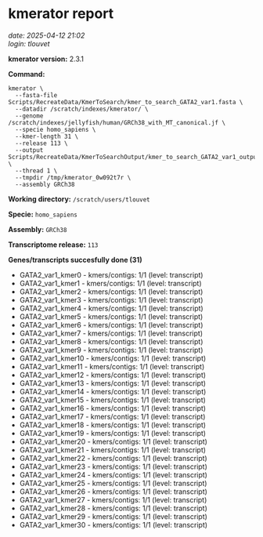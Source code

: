 # kmerator report
*date: 2025-04-12 21:02*  
*login: tlouvet*

**kmerator version:** 2.3.1

**Command:**

```
kmerator \
  --fasta-file Scripts/RecreateData/KmerToSearch/kmer_to_search_GATA2_var1.fasta \
  --datadir /scratch/indexes/kmerator/ \
  --genome /scratch/indexes/jellyfish/human/GRCh38_with_MT_canonical.jf \
  --specie homo_sapiens \
  --kmer-length 31 \
  --release 113 \
  --output Scripts/RecreateData/KmerToSearchOutput/kmer_to_search_GATA2_var1_output \
  --thread 1 \
  --tmpdir /tmp/kmerator_0w092t7r \
  --assembly GRCh38
```

**Working directory:** `/scratch/users/tlouvet`

**Specie:** `homo_sapiens`

**Assembly:** `GRCh38`

**Transcriptome release:** `113`

**Genes/transcripts succesfully done (31)**

- GATA2_var1_kmer0 - kmers/contigs: 1/1 (level: transcript)
- GATA2_var1_kmer1 - kmers/contigs: 1/1 (level: transcript)
- GATA2_var1_kmer2 - kmers/contigs: 1/1 (level: transcript)
- GATA2_var1_kmer3 - kmers/contigs: 1/1 (level: transcript)
- GATA2_var1_kmer4 - kmers/contigs: 1/1 (level: transcript)
- GATA2_var1_kmer5 - kmers/contigs: 1/1 (level: transcript)
- GATA2_var1_kmer6 - kmers/contigs: 1/1 (level: transcript)
- GATA2_var1_kmer7 - kmers/contigs: 1/1 (level: transcript)
- GATA2_var1_kmer8 - kmers/contigs: 1/1 (level: transcript)
- GATA2_var1_kmer9 - kmers/contigs: 1/1 (level: transcript)
- GATA2_var1_kmer10 - kmers/contigs: 1/1 (level: transcript)
- GATA2_var1_kmer11 - kmers/contigs: 1/1 (level: transcript)
- GATA2_var1_kmer12 - kmers/contigs: 1/1 (level: transcript)
- GATA2_var1_kmer13 - kmers/contigs: 1/1 (level: transcript)
- GATA2_var1_kmer14 - kmers/contigs: 1/1 (level: transcript)
- GATA2_var1_kmer15 - kmers/contigs: 1/1 (level: transcript)
- GATA2_var1_kmer16 - kmers/contigs: 1/1 (level: transcript)
- GATA2_var1_kmer17 - kmers/contigs: 1/1 (level: transcript)
- GATA2_var1_kmer18 - kmers/contigs: 1/1 (level: transcript)
- GATA2_var1_kmer19 - kmers/contigs: 1/1 (level: transcript)
- GATA2_var1_kmer20 - kmers/contigs: 1/1 (level: transcript)
- GATA2_var1_kmer21 - kmers/contigs: 1/1 (level: transcript)
- GATA2_var1_kmer22 - kmers/contigs: 1/1 (level: transcript)
- GATA2_var1_kmer23 - kmers/contigs: 1/1 (level: transcript)
- GATA2_var1_kmer24 - kmers/contigs: 1/1 (level: transcript)
- GATA2_var1_kmer25 - kmers/contigs: 1/1 (level: transcript)
- GATA2_var1_kmer26 - kmers/contigs: 1/1 (level: transcript)
- GATA2_var1_kmer27 - kmers/contigs: 1/1 (level: transcript)
- GATA2_var1_kmer28 - kmers/contigs: 1/1 (level: transcript)
- GATA2_var1_kmer29 - kmers/contigs: 1/1 (level: transcript)
- GATA2_var1_kmer30 - kmers/contigs: 1/1 (level: transcript)
